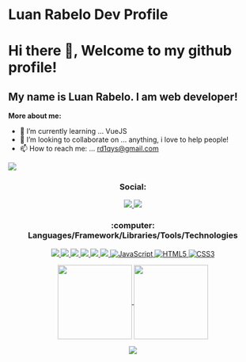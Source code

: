 # Luan Rabelo Dev Profile

<h1>Hi there 👋, Welcome to my github profile!</h1>

<h2>My name is Luan Rabelo. I am web developer!</h2>

**More about me:** </br>
- 🌱 I’m currently learning ... VueJS</br>
- 👯 I’m looking to collaborate on ... anything, i love to help people!</br>
- 📫 How to reach me: ... rd1qys@gmail.com</br>

![](https://komarev.com/ghpvc/?username=Lu4nScr1pt1ng&style=flat-square)

<h3 align="Center">Social:</h3>

<p align="center">
    <a href="https://www.linkedin.com/in/luan-rabelo-711884229/">
        <img
        src="https://img.shields.io/badge/LinkedIn-0077B5?style=for-the-badge&logo=linkedin&logoColor=white"
        >
    </a>
    <a href="https://www.instagram.com/lu4n.rabelo">
      <img 
      src="https://img.shields.io/badge/Instagram-E4405F?style=for-the-badge&logo=instagram&logoColor=white"
      >
    </a>
</p>






<h3 align="Center"> :computer: Languages/Framework/Libraries/Tools/Technologies</h3>
<p align="Center">
   <a href="#">
      <img src="https://img.shields.io/badge/Sass-CC6699?style=for-the-badge&logo=sass&logoColor=white" />
   </a>
   <a href="#">
      <img src="https://img.shields.io/badge/Node.js-43853D?style=for-the-badge&logo=node.js&logoColor=white" />
   </a>
   <a href="#">
      <img src="https://img.shields.io/badge/React_Router-CA4245?style=for-the-badge&logo=react-router&logoColor=white" />
   </a>
   <a href="#">
      <img src="https://img.shields.io/badge/styled--components-DB7093?style=for-the-badge&logo=styled-components&logoColor=white" />
   </a>
   <a href="#">
      <img src="https://img.shields.io/badge/Tailwind_CSS-38B2AC?style=for-the-badge&logo=tailwind-css&logoColor=white" />
   </a>
   <a href="#">
      <img src="https://img.shields.io/badge/React-20232A?style=for-the-badge&logo=react&logoColor=61DAFB" />
   </a>
   <a href="https://en.wikipedia.org/wiki/JavaScript">
      <img src="https://img.shields.io/badge/JavaScript-F7DF1E?style=for-the-badge&logo=javascript&logoColor=black" alt="JavaScript" />
   </a>
    <a href="https://en.wikipedia.org/wiki/HTML5">
      <img src="https://img.shields.io/badge/HTML5-E34F26?style=for-the-badge&logo=html5&logoColor=white" alt="HTML5"/>
   </a>
    <a href="https://en.wikipedia.org/wiki/CSS">
      <img src="https://img.shields.io/badge/CSS3-1572B6?style=for-the-badge&logo=css3&logoColor=white" alt="CSS3"/>
   </a>
    
</p>





<p align="Center">
  <a href="https://github.com/Lu4nScr1pt1ng">
    <img
      align="Center"
      height="150em"
      src="https://github-readme-stats.vercel.app/api/top-langs/?username=Lu4nScr1pt1ng&theme=blue-green"
    />
  </a>
  <a href="https://github.com/Lu4nScr1pt1ng">
    <img
      align="Center"
      height="150em"
      src="https://github-readme-stats.vercel.app/api?username=Lu4nScr1pt1ng&theme=blue-green"
    />
  </a>
</p>


<p align="Center">
  <img 
    src="http://ForTheBadge.com/images/badges/built-with-love.svg">
</p>

